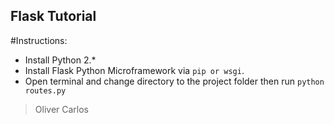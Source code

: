 ## Flask Tutorial

#Instructions:
- Install Python 2.*
- Install Flask Python Microframework via `pip or wsgi`.
- Open terminal and change directory to the project folder then run `python routes.py`

> Oliver Carlos